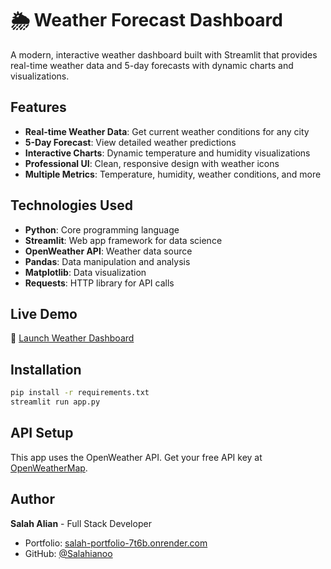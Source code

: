 # 🌦️ Weather Forecast Dashboard

A modern, interactive weather dashboard built with Streamlit that provides real-time weather data and 5-day forecasts with dynamic charts and visualizations.

## Features

- **Real-time Weather Data**: Get current weather conditions for any city
- **5-Day Forecast**: View detailed weather predictions
- **Interactive Charts**: Dynamic temperature and humidity visualizations
- **Professional UI**: Clean, responsive design with weather icons
- **Multiple Metrics**: Temperature, humidity, weather conditions, and more

## Technologies Used

- **Python**: Core programming language
- **Streamlit**: Web app framework for data science
- **OpenWeather API**: Weather data source
- **Pandas**: Data manipulation and analysis
- **Matplotlib**: Data visualization
- **Requests**: HTTP library for API calls

## Live Demo

🚀 [Launch Weather Dashboard](https://your-weather-app.streamlit.app)

## Installation

```bash
pip install -r requirements.txt
streamlit run app.py
```

## API Setup

This app uses the OpenWeather API. Get your free API key at [OpenWeatherMap](https://openweathermap.org/api).

## Author

**Salah Alian** - Full Stack Developer
- Portfolio: [salah-portfolio-7t6b.onrender.com](https://salah-portfolio-7t6b.onrender.com)
- GitHub: [@Salahianoo](https://github.com/Salahianoo)